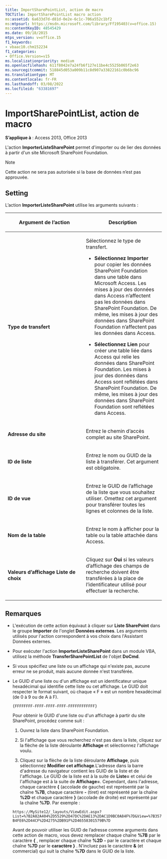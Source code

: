```yaml
---
title: ImportSharePointList, action de macro
TOCTitle: ImportSharePointList macro action
ms:assetid: 6a633d7d-d81d-0e2e-6c1c-706a552c1bf2
ms:mtpsurl: https://msdn.microsoft.com/library/Ff195403(v=office.15)
ms:contentKeyID: 48545429
ms.date: 09/18/2015
mtps_version: v=office.15
f1_keywords:
- vbaac10.chm152234
f1_categories:
- Office.Version=v15
ms.localizationpriority: medium
ms.openlocfilehash: 611f8042e7a24fb6f127e11be4c5525b065f2e63
ms.sourcegitcommit: 518845d053a009b11c8d907a33822161c0b6bc96
ms.translationtype: MT
ms.contentlocale: fr-FR
ms.lasthandoff: 03/08/2022
ms.locfileid: "63381697"
---
```

# <a name="importsharepointlist-macro-action"></a>ImportSharePointList, action de macro

**S’applique à** : Access 2013, Office 2013

L'action **ImporterListeSharePoint** permet d'importer ou de lier des données à partir d'un site Microsoft SharePoint Foundation.

> [!NOTE]
> Cette action ne sera pas autorisée si la base de données n’est pas approuvée.

## <a name="setting"></a>Setting

L’action **ImporterListeSharePoint** utilise les arguments suivants :

<table>
<colgroup>
<col style="width: 50%" />
<col style="width: 50%" />
</colgroup>
<thead>
<tr class="header">
<th><p>Argument de l’action</p></th>
<th><p>Description</p></th>
</tr>
</thead>
<tbody>
<tr class="odd">
<td><p><strong>Type de transfert</strong></p></td>
<td><p>Sélectionnez le type de transfert.</p>
<ul>
<li><p><strong>Sélectionnez Importer</strong> pour copier les données SharePoint Foundation dans une table dans Microsoft Access. Les mises à jour des données dans Access n’affectent pas les données dans SharePoint Foundation. De même, les mises à jour des données dans SharePoint Foundation n’affectent pas les données dans Access.</p></li>
<li><p><strong>Sélectionnez Lien</strong> pour créer une table liée dans Access qui relie les données dans SharePoint Foundation. Les mises à jour des données dans Access sont reflétées dans SharePoint Foundation. De même, les mises à jour des données dans SharePoint Foundation sont reflétées dans Access.</p></li>
</ul>
<p></p></td>
</tr>
<tr class="even">
<td><p><strong>Adresse du site</strong></p></td>
<td><p>Entrez le chemin d’accès complet au site SharePoint.</p></td>
</tr>
<tr class="odd">
<td><p><strong>ID de liste</strong></p></td>
<td><p>Entrez le nom ou GUID de la liste à transférer. Cet argument est obligatoire.</p></td>
</tr>
<tr class="even">
<td><p><strong>ID de vue</strong></p></td>
<td><p>Entrez le GUID de l’affichage de la liste que vous souhaitez utiliser. Omettez cet argument pour transférer toutes les lignes et colonnes de la liste.</p></td>
</tr>
<tr class="odd">
<td><p><strong>Nom de la table</strong></p></td>
<td><p>Entrez le nom à afficher pour la table ou la table attachée dans Access.</p></td>
</tr>
<tr class="even">
<td><p><strong>Valeurs d’affichage Liste de choix</strong></p></td>
<td><p>Cliquez sur <strong>Oui</strong> si les valeurs d’affichage des champs de recherche doivent être transférées à la place de l’identificateur utilisé pour effectuer la recherche.</p></td>
</tr>
</tbody>
</table>

## <a name="remarks"></a>Remarques

- L'exécution de cette action équivaut à cliquer sur **Liste SharePoint** dans le groupe **Importer** de l'onglet **Données externes**. Les arguments utilisés pour l'action correspondent à vos choix dans l'Assistant Données externes.

- Pour exécuter l'action **ImporterListeSharePoint** dans un module VBA, utilisez la méthode **TransferSharePointList** de l'objet **DoCmd**.

- Si vous spécifiez une liste ou un affichage qui n'existe pas, aucune erreur ne se produit, mais aucune donnée n'est transférée.

- Le GUID d'une liste ou d'un affichage est un identificateur unique hexadécimal qui identifie cette liste ou cet affichage. Le GUID doit respecter le format suivant, où chaque « F » est un nombre hexadécimal (de 0 à 9 ou de A à F).

  `{FFFFFFFF-FFFF-FFFF-FFFF-FFFFFFFFFFFF}`

  Pour obtenir le GUID d'une liste ou d'un affichage à partir du site SharePoint, procédez comme suit :

  1. Ouvrez la liste dans SharePoint Foundation.

  2. Si l'affichage que vous recherchez n'est pas dans la liste, cliquez sur la flèche de la liste déroulante **Affichage** et sélectionnez l'affichage voulu.

  3. Cliquez sur la flèche de la liste déroulante **Affichage**, puis sélectionnez **Modifier cet affichage**.L'adresse dans la barre d'adresse du navigateur contient les GUID de la liste et de l'affichage. Le GUID de la liste est à la suite de **Liste=** et celui de l'affichage est à la suite de **Affichage=**. Cependant, dans l'adresse, chaque caractère **{** (accolade de gauche) est représenté par la chaîne **%7B**, chaque caractère **-** (tiret) est représenté par la chaîne **%2D** et chaque caractère **}** (accolade de droite) est représenté par la chaîne **%7D**. Par exemple :

   `https://MySite12/_layouts/ViewEdit.aspx?List=%7B2A82A404%2D5529%2D47DC%2DAE13%2DAC1D9BC0A84F%7D&View=%7B357B4FE6%2D44CF%2D4275%2DB91F%2D46558301579B%7D`

  Avant de pouvoir utiliser les GUID de l’adresse comme arguments dans cette action de macro, vous devez remplacer chaque chaîne **%7B** par le caractère **{** , remplacer chaque chaîne **%2D** **-** par le caractère et chaque chaîne **%7D** par le **caractère }** . N'incluez pas le caractère **&** (et commercial) qui suit la chaîne **%7D** dans le GUID de la liste.

